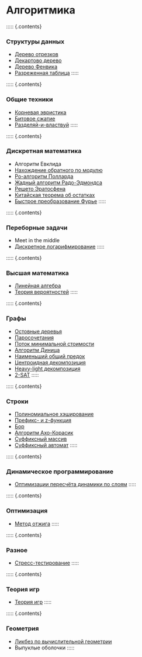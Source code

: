 # Алгоритмика

::::: {.contents}
### Структуры данных

* [Дерево отрезков](https://algorithmica.org/ru/segtree)
* [Декартово дерево](https://algorithmica.org/ru/treap)
* [Дерево Фенвика](https://algorithmica.org/ru/fenwick)
* [Разреженная таблица](https://algorithmica.org/ru/sparse-table)
:::::

::::: {.contents}
### Общие техники

* [Корневая эвристика](https://algorithmica.org/ru/sqrt)
* [Битовое сжатие](https://algorithmica.org/ru/bitset)
* [Разделяй-и-властвуй](https://algorithmica.org/ru/karatsuba)
:::::

::::: {.contents}
### Дискретная математика

* Алгоритм Евклида
* [Нахождение обратного по модулю](https://algorithmica.org/ru/reciprocal)
* [Ро-алгоритм Полларда](https://algorithmica.org/ru/pollard)
* [Жадный алгоритм Радо-Эдмондса](https://algorithmica.org/ru/matroid)
* [Решето Эратосфена](http://e-maxx.ru/algo/eratosthenes_sieve)
* [Китайская теорема об остатках](http://e-maxx.ru/algo/chinese_theorem)
* [Быстрое преобразование Фурье](http://e-maxx.ru/algo/fft_multiply)
:::::

::::: {.contents}
### Переборные задачи

* Meet in the middle
* [Дискретное логарифмирование](http://e-maxx.ru/algo/discrete_log)
:::::

::::: {.contents}
### Высшая математика

* [Линейная алгебра](https://algorithmica.org/ru/linalg)
* [Теория вероятностей](https://algorithmica.org/ru/probability)
:::::

::::: {.contents}
### Графы

* [Остовные деревья](https://algorithmica.org/ru/mst)
* [Паросочетания](https://algorithmica.org/ru/matching)
* [Поток минимальной стоимости](https://algorithmica.org/ru/mincost-maxflow)
* [Алгоритм Диница](http://e-maxx.ru/algo/dinic)
* [Наименьший общий предок](https://algorithmica.org/ru/lca)
* [Центроидная декомпозиция](https://algorithmica.org/ru/centroid)
* [Heavy-light декомпозиция](https://algorithmica.org/ru/hld)
* [2-SAT](http://e-maxx.ru/algo/2_sat)
:::::

::::: {.contents}
### Строки

* [Полиномиальное хэширование](https://algorithmica.org/ru/hashing)
* [Префикс- и z-функция](https://algorithmica.org/ru/strings)
* [Бор](https://algorithmica.org/ru/trie)
* [Алгоритм Ахо-Корасик](https://algorithmica.org/ru/aho-corasick)
* [Суффиксный массив](https://algorithmica.org/ru/suffix-array)
* [Суффиксный автомат](http://e-maxx.ru/algo/suffix_automata)
:::::

::::: {.contents}
### Динамическое программирование

* [Оптимизации пересчёта динамики по слоям](https://algorithmica.org/ru/dp-optimizations)
:::::

::::: {.contents}
### Оптимизация

* [Метод отжига](https://algorithmica.org/ru/annealing)
:::::

::::: {.contents}
### Разное

* [Стресс-тестирование](https://algorithmica.org/ru/stress-test)
:::::

::::: {.contents}
### Теория игр

* [Теория игр](https://algorithmica.org/ru/games)
:::::

::::: {.contents}
### Геометрия

* [Ликбез по вычислительной геометрии](https://algorithmica.org/ru/geometry)
* Выпуклые оболочки
:::::
